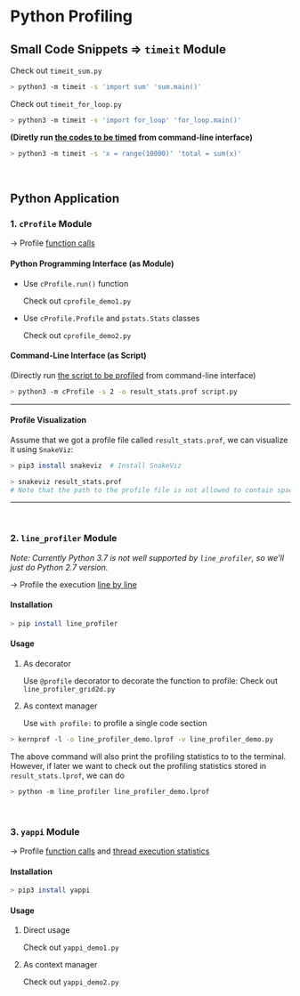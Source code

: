# Python Profiling

## Small Code Snippets => `timeit` Module

Check out `timeit_sum.py`

```bash
> python3 -m timeit -s 'import sum' 'sum.main()'
```

Check out `timeit_for_loop.py`

```bash
> python3 -m timeit -s 'import for_loop' 'for_loop.main()'
```

**(Diretly run <u>the codes to be timed</u> from command-line interface)**

```bash
> python3 -m timeit -s 'x = range(10000)' 'total = sum(x)'
```

<br>

## Python Application

### 1. `cProfile` Module

-> Profile <u>function calls</u>

#### Python Programming Interface (as Module)

* Use `cProfile.run()` function

  Check out `cprofile_demo1.py`

* Use `cProfile.Profile` and `pstats.Stats` classes

  Check out `cprofile_demo2.py`

#### Command-Line Interface (as Script)

(Directly run <u>the script to be profiled</u> from command-line interface)

```bash
> python3 -m cProfile -s 2 -o result_stats.prof script.py
```

***

#### Profile Visualization

Assume that we got a profile file called `result_stats.prof`, we can visualize it using `SnakeViz`:

```bash
> pip3 install snakeviz  # Install SnakeViz

> snakeviz result_stats.prof
# Note that the path to the profile file is not allowed to contain space!!!
```

***

<br>

### 2. `line_profiler` Module

*Note: Currently Python 3.7 is not well supported by `line_profiler`, so we'll just do Python 2.7 version.*

-> Profile the execution <u>line by line</u>

#### Installation

```bash
> pip install line_profiler
```

#### Usage

1. As decorator

   Use `@profile` decorator to decorate the function to profile: Check out `line_profiler_grid2d.py`

2. As context manager

   Use `with profile:` to profile a single code section

```bash
> kernprof -l -o line_profiler_demo.lprof -v line_profiler_demo.py
```

The above command will also print the profiling statistics to to the terminal. However, if later we want to check out the profiling statistics stored in `result_stats.lprof`, we can do

```bash
> python -m line_profiler line_profiler_demo.lprof
```

<br>

### 3. `yappi` Module

-> Profile <u>function calls</u> and <u>thread execution statistics</u>

#### Installation

```bash
> pip3 install yappi
```

#### Usage

1. Direct usage

   Check out `yappi_demo1.py`

2. As context manager

   Check out `yappi_demo2.py`

